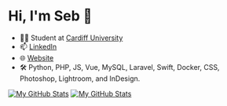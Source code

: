 # Hi, I'm Seb 👋

- 🧑‍🎓 Student at [Cardiff University](https://cardiff.ac.uk)
- 📫 [LinkedIn](https://linkedin.com/in/sebbjose)
- 🌐 [Website](https://sebjo.se)
- 🛠 Python, PHP, JS, Vue, MySQL, Laravel, Swift, Docker, CSS, Photoshop, Lightroom, and InDesign.

[![My GitHub Stats](https://github-readme-stats.vercel.app/api?username=sebdroid&count_private=true&show_icons=true&hide_border=true&include_all_commits=true&bg_color=00000000&hide_title=true&theme=dark#gh-dark-mode-only)](https://sebjo.se#gh-dark-mode-only)
[![My GitHub Stats](https://github-readme-stats.vercel.app/api?username=sebdroid&count_private=true&show_icons=true&hide_border=true&include_all_commits=true&bg_color=00000000&hide_title=true&theme=default#gh-light-mode-only)](https://sebjo.se#gh-light-mode-only)
